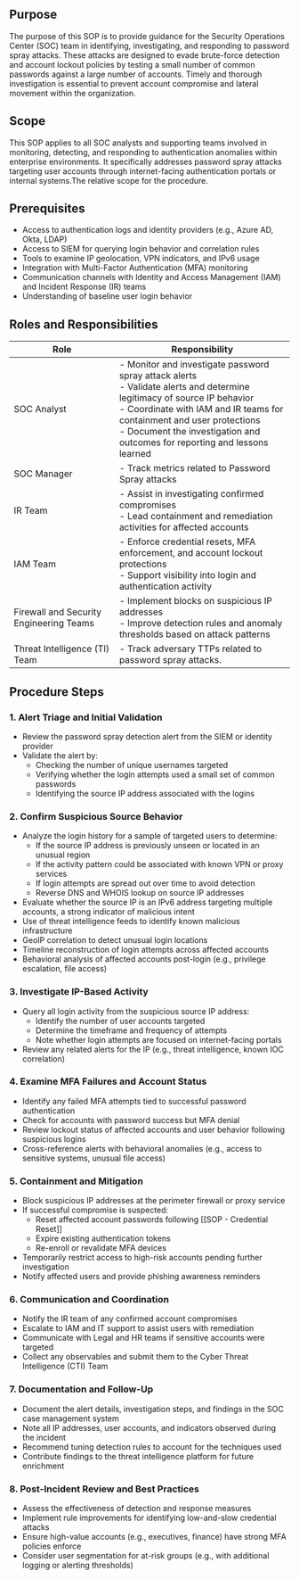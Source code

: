 ## Purpose
The purpose of this SOP is to provide guidance for the Security Operations Center (SOC) team in identifying, investigating, and responding to password spray attacks. These attacks are designed to evade brute-force detection and account lockout policies by testing a small number of common passwords against a large number of accounts. Timely and thorough investigation is essential to prevent account compromise and lateral movement within the organization.

## Scope
This SOP applies to all SOC analysts and supporting teams involved in monitoring, detecting, and responding to authentication anomalies within enterprise environments. It specifically addresses password spray attacks targeting user accounts through internet-facing authentication portals or internal systems.The relative scope for the procedure.

## Prerequisites
- Access to authentication logs and identity providers (e.g., Azure AD, Okta, LDAP)
- Access to SIEM for querying login behavior and correlation rules
- Tools to examine IP geolocation, VPN indicators, and IPv6 usage
- Integration with Multi-Factor Authentication (MFA) monitoring
- Communication channels with Identity and Access Management (IAM) and Incident Response (IR) teams
- Understanding of baseline user login behavior

## Roles and Responsibilities

| Role                                    | Responsibility                                                                                                                                                                                                                                                                       |
| --------------------------------------- | ------------------------------------------------------------------------------------------------------------------------------------------------------------------------------------------------------------------------------------------------------------------------------------ |
| SOC Analyst                             | - Monitor and investigate password spray attack alerts<br>- Validate alerts and determine legitimacy of source IP behavior<br>- Coordinate with IAM and IR teams for containment and user protections<br>- Document the investigation and outcomes for reporting and lessons learned |
| SOC Manager                             | - Track metrics related to Password Spray attacks                                                                                                                                                                                                                                    |
| IR Team                                 | - Assist in investigating confirmed compromises<br>- Lead containment and remediation activities for affected accounts                                                                                                                                                               |
| IAM Team                                | - Enforce credential resets, MFA enforcement, and account lockout protections<br>- Support visibility into login and authentication activity                                                                                                                                         |
| Firewall and Security Engineering Teams | - Implement blocks on suspicious IP addresses<br>- Improve detection rules and anomaly thresholds based on attack patterns                                                                                                                                                           |
| Threat Intelligence (TI) Team           | - Track adversary TTPs related to password spray attacks.                                                                                                                                                                                                                            |

## Procedure Steps
### 1. Alert Triage and Initial Validation

- Review the password spray detection alert from the SIEM or identity provider
- Validate the alert by:
    - Checking the number of unique usernames targeted
    - Verifying whether the login attempts used a small set of common passwords
    - Identifying the source IP address associated with the logins

### 2. Confirm Suspicious Source Behavior

- Analyze the login history for a sample of targeted users to determine:
    - If the source IP address is previously unseen or located in an unusual region
    - If the activity pattern could be associated with known VPN or proxy services
    - If login attempts are spread out over time to avoid detection
    - Reverse DNS and WHOIS lookup on source IP addresses
- Evaluate whether the source IP is an IPv6 address targeting multiple accounts, a strong indicator of malicious intent
- Use of threat intelligence feeds to identify known malicious infrastructure
- GeoIP correlation to detect unusual login locations
- Timeline reconstruction of login attempts across affected accounts
- Behavioral analysis of affected accounts post-login (e.g., privilege escalation, file access)

### 3. Investigate IP-Based Activity

- Query all login activity from the suspicious source IP address:
    - Identify the number of user accounts targeted
    - Determine the timeframe and frequency of attempts
    - Note whether login attempts are focused on internet-facing portals
- Review any related alerts for the IP (e.g., threat intelligence, known IOC correlation)

### 4. Examine MFA Failures and Account Status

- Identify any failed MFA attempts tied to successful password authentication
- Check for accounts with password success but MFA denial
- Review lockout status of affected accounts and user behavior following suspicious logins
- Cross-reference alerts with behavioral anomalies (e.g., access to sensitive systems, unusual file access)

### 5. Containment and Mitigation

- Block suspicious IP addresses at the perimeter firewall or proxy service
- If successful compromise is suspected:
    - Reset affected account passwords following [[SOP - Credential Reset]]
    - Expire existing authentication tokens
    - Re-enroll or revalidate MFA devices
- Temporarily restrict access to high-risk accounts pending further investigation
- Notify affected users and provide phishing awareness reminders

### 6. Communication and Coordination

- Notify the IR team of any confirmed account compromises
- Escalate to IAM and IT support to assist users with remediation
- Communicate with Legal and HR teams if sensitive accounts were targeted
- Collect any observables and submit them to the Cyber Threat Intelligence (CTI) Team

### 7. Documentation and Follow-Up

- Document the alert details, investigation steps, and findings in the SOC case management system
- Note all IP addresses, user accounts, and indicators observed during the incident
- Recommend tuning detection rules to account for the techniques used
- Contribute findings to the threat intelligence platform for future enrichment

### 8. Post-Incident Review and Best Practices

- Assess the effectiveness of detection and response measures
- Implement rule improvements for identifying low-and-slow credential attacks
- Ensure high-value accounts (e.g., executives, finance) have strong MFA policies enforce    
- Consider user segmentation for at-risk groups (e.g., with additional logging or alerting thresholds)